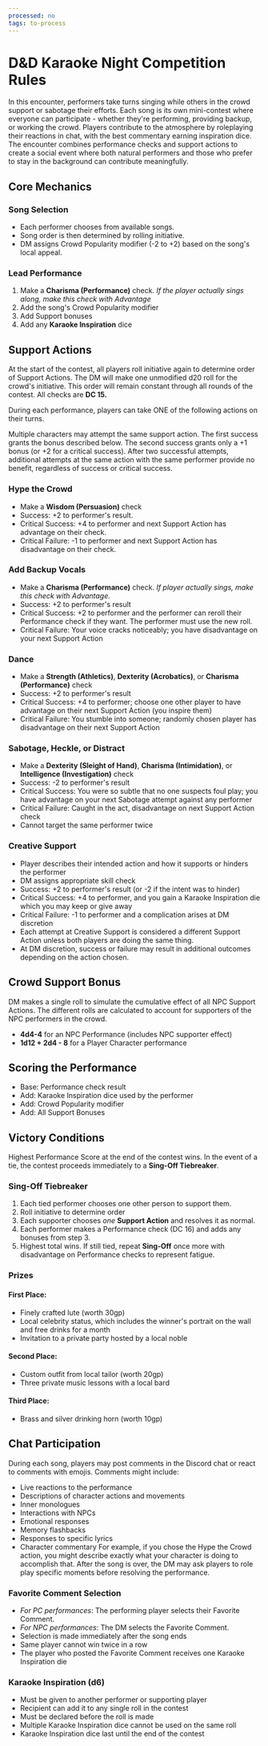 ```yaml
---
processed: no
tags: to-process
---
```

# D&D Karaoke Night Competition Rules

In this encounter, performers take turns singing while others in the crowd support or sabotage their efforts. Each song is its own mini-contest where everyone can participate - whether they're performing, providing backup, or working the crowd. Players contribute to the atmosphere by roleplaying their reactions in chat, with the best commentary earning inspiration dice. The encounter combines performance checks and support actions to create a social event where both natural performers and those who prefer to stay in the background can contribute meaningfully.
## Core Mechanics
### Song Selection
- Each performer chooses from available songs.
- Song order is then determined by rolling initiative.
- DM assigns Crowd Popularity modifier (-2 to +2) based on the song's local appeal.
### Lead Performance
1. Make a **Charisma (Performance)** check. *If the player actually sings along, make this check with Advantage*
2. Add the song's Crowd Popularity modifier
3. Add Support bonuses
4. Add any **Karaoke Inspiration** dice

## Support Actions
At the start of the contest, all players roll initiative again to determine order of Support Actions. The DM will make one unmodified d20 roll for the crowd's initiative. This order will remain constant through all rounds of the contest. All checks are **DC 15.**

During each performance, players can take ONE of the following actions on their turns.

Multiple characters may attempt the same support action. The first success grants the bonus described below. The second success grants only a +1 bonus (or +2 for a critical success). After two successful attempts, additional attempts at the same action with the same performer provide no benefit, regardless of success or critical success.
### Hype the Crowd
- Make a **Wisdom (Persuasion)** check
- Success: +2 to performer's result.
- Critical Success: +4 to performer and next Support Action has advantage on their check.
- Critical Failure: -1 to performer and next Support Action has disadvantage on their check.
### Add Backup Vocals
- Make a **Charisma (Performance)** check. *If player actually sings, make this check with Advantage.*
- Success: +2 to performer's result
- Critical Success: +2 to performer and the performer can reroll their Performance check if they want. The performer must use the new roll.
- Critical Failure: Your voice cracks noticeably; you have disadvantage on your next Support Action

### Dance
- Make a **Strength (Athletics)**, **Dexterity (Acrobatics)**, or **Charisma (Performance)** check
- Success: +2 to performer's result
- Critical Success: +4 to performer; choose one other player to have advantage on their next Support Action (you inspire them)
- Critical Failure: You stumble into someone; randomly chosen player has disadvantage on their next Support Action

### Sabotage, Heckle, or Distract
- Make a **Dexterity (Sleight of Hand)**, **Charisma (Intimidation)**, or **Intelligence (Investigation)** check
- Success: -2 to performer's result
- Critical Success: You were so subtle that no one suspects foul play; you have advantage on your next Sabotage attempt against any performer
- Critical Failure: Caught in the act, disadvantage on next Support Action check
- Cannot target the same performer twice
### Creative Support
- Player describes their intended action and how it supports or hinders the performer
- DM assigns appropriate skill check
- Success: +2 to performer's result (or -2 if the intent was to hinder)
- Critical Success: +4 to performer, and you gain a Karaoke Inspiration die which you may keep or give away
- Critical Failure: -1 to performer and a complication arises at DM discretion
- Each attempt at Creative Support is considered a different Support Action unless both players are doing the same thing.
- At DM discretion, success or failure may result in additional outcomes depending on the action chosen.
## Crowd Support Bonus
DM makes a single roll to simulate the cumulative effect of all NPC Support Actions. The different rolls are calculated to account for supporters of the NPC performers in the crowd.
- **4d4-4** for an NPC Performance (includes NPC supporter effect)
- **1d12 + 2d4 - 8** for a Player Character performance

## Scoring the Performance
- Base: Performance check result
- Add: Karaoke Inspiration dice used by the performer
- Add: Crowd Popularity modifier
- Add: All Support Bonuses

## Victory Conditions
Highest Performance Score at the end of the contest wins. In the event of a tie, the contest proceeds immediately to a **Sing-Off Tiebreaker**.

### Sing-Off Tiebreaker
1. Each tied performer chooses one other person to support them.
2. Roll initiative to determine order
3. Each supporter chooses *one* **Support Action** and resolves it as normal.
4. Each performer makes a Performance check (DC 16) and adds any bonuses from step 3.
5. Highest total wins. If still tied, repeat **Sing-Off** once more with disadvantage on Performance checks to represent fatigue.
### Prizes
#### First Place:
- Finely crafted lute (worth 30gp)
- Local celebrity status, which includes the winner's portrait on the wall and free drinks for a month
- Invitation to a private party hosted by a local noble
#### Second Place:
- Custom outfit from local tailor (worth 20gp)
- Three private music lessons with a local bard
#### Third Place:
- Brass and silver drinking horn (worth 10gp)
## Chat Participation

During each song, players may post comments in the Discord chat or react to comments with emojis. Comments might include:
  - Live reactions to the performance
  - Descriptions of character actions and movements
  - Inner monologues
  - Interactions with NPCs
  - Emotional responses
  - Memory flashbacks
  - Responses to specific lyrics
  - Character commentary
For example, if you chose the Hype the Crowd action, you might describe exactly what your character is doing to accomplish that. After the song is over, the DM may ask players to role play specific moments before resolving the performance.

### Favorite Comment Selection
- *For PC performances*: The performing player selects their Favorite Comment.
- *For NPC performances*: The DM selects the Favorite Comment.
- Selection is made immediately after the song ends
- Same player cannot win twice in a row
- The player who posted the Favorite Comment receives one Karaoke Inspiration die

### Karaoke Inspiration (d6)
- Must be given to another performer or supporting player
- Recipient can add it to any single roll in the contest
- Must be declared before the roll is made
- Multiple Karaoke Inspiration dice cannot be used on the same roll
- Karaoke Inspiration dice last until the end of the contest